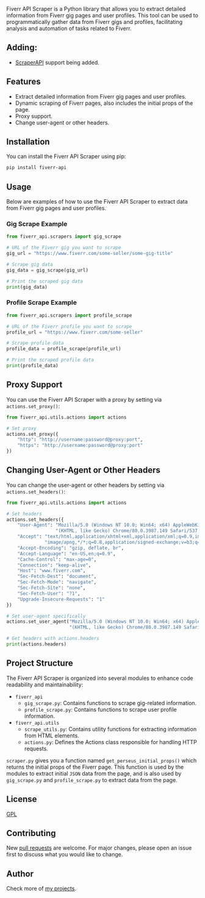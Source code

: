 Fiverr API Scraper is a Python library that allows you to extract detailed information from Fiverr gig pages and user
profiles. This tool can be used to programmatically gather data from Fiverr gigs and profiles, facilitating analysis and
automation of tasks related to Fiverr.

## Adding:
- [ScraperAPI](https://www.scraperapi.com/?fp_ref=bishwas33) support being added.

## Features

- Extract detailed information from Fiverr gig pages and user profiles.
- Dynamic scraping of Fiverr pages, also includes the initial props of the page.
- Proxy support.
- Change user-agent or other headers.

## Installation

You can install the Fiverr API Scraper using pip:

```bash
pip install fiverr-api
```

## Usage

Below are examples of how to use the Fiverr API Scraper to extract data from Fiverr gig pages and user profiles.

### Gig Scrape Example

```python
from fiverr_api.scrapers import gig_scrape

# URL of the Fiverr gig you want to scrape
gig_url = "https://www.fiverr.com/some-seller/some-gig-title"

# Scrape gig data
gig_data = gig_scrape(gig_url)

# Print the scraped gig data
print(gig_data)
```

### Profile Scrape Example

```python
from fiverr_api.scrapers import profile_scrape

# URL of the Fiverr profile you want to scrape
profile_url = "https://www.fiverr.com/some-seller"

# Scrape profile data
profile_data = profile_scrape(profile_url)

# Print the scraped profile data
print(profile_data)
```

## Proxy Support

You can use the Fiverr API Scraper with a proxy by setting via `actions.set_proxy()`:

```python
from fiverr_api.utils.actions import actions

# Set proxy
actions.set_proxy({
    "http": "http://username:password@proxy:port",
    "https": "http://username:password@proxy:port"
})
```

## Changing User-Agent or Other Headers

You can change the user-agent or other headers by setting via `actions.set_headers()`:

```python
from fiverr_api.utils.actions import actions

# Set headers
actions.set_headers({
    "User-Agent": "Mozilla/5.0 (Windows NT 10.0; Win64; x64) AppleWebKit/537.36 "
                  "(KHTML, like Gecko) Chrome/80.0.3987.149 Safari/537.36",
    "Accept": "text/html,application/xhtml+xml,application/xml;q=0.9,image/webp,"
              "image/apng,*/*;q=0.8,application/signed-exchange;v=b3;q=0.9",
    "Accept-Encoding": "gzip, deflate, br",
    "Accept-Language": "en-US,en;q=0.9",
    "Cache-Control": "max-age=0",
    "Connection": "keep-alive",
    "Host": "www.fiverr.com",
    "Sec-Fetch-Dest": "document",
    "Sec-Fetch-Mode": "navigate",
    "Sec-Fetch-Site": "none",
    "Sec-Fetch-User": "?1",
    "Upgrade-Insecure-Requests": "1"
})

# Set user-agent specifically
actions.set_user_agent("Mozilla/5.0 (Windows NT 10.0; Win64; x64) AppleWebKit/537.36 "
                       "(KHTML, like Gecko) Chrome/80.0.3987.149 Safari/537.36")

# Get headers with actions.headers
print(actions.headers)
```

## Project Structure

The Fiverr API Scraper is organized into several modules to enhance code readability and maintainability:

- `fiverr_api`
    - `gig_scrape.py`: Contains functions to scrape gig-related information.
    - `profile_scrape.py`: Contains functions to scrape user profile information.
- `fiverr_api.utils`
    - `scrape_utils.py`: Contains utility functions for extracting information from HTML elements.
    - `actions.py`: Defines the Actions class responsible for handling HTTP requests.

`scraper.py` gives you a function named `get_perseus_initial_props()` which returns the initial props of
the Fiverr page. This function is used by the modules to extract initial `JSON` data from the page, and
is also used by `gig_scrape.py` and `profile_scrape.py` to extract data from the page.

## License

[GPL](https://choosealicense.com/licenses/gpl-3.0/)

## Contributing

New [pull requests](https://github.com/Bishwas-py/fiverr-scraping-api) are welcome.
For major changes, please open an issue first to discuss what you would like to change.

## Author

Check more of [my projects](https://bishwas.net/projects).